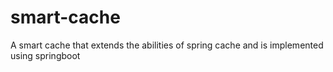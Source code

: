 # smart-cache
A smart cache that extends the abilities of spring cache and is implemented using springboot

